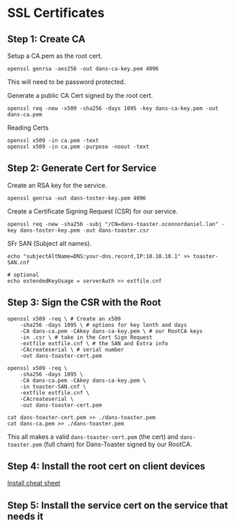 # SSL Certificates

## Step 1: Create CA

Setup a CA.pem as the root cert.

```shell
openssl genrsa -aes256 -out dans-ca-key.pem 4096
```

This will need to be password protected.

Generate a public CA Cert signed by the root cert.

```shell
openssl req -new -x509 -sha256 -days 1095 -key dans-ca-key.pem -out dans-ca.pem
```

Reading Certs

``` shell
openssl x509 -in ca.pem -text
openssl x509 -in ca.pem -purpose -noout -text
```

## Step 2: Generate Cert for Service

Create an RSA key for the service.

```shell
openssl genrsa -out dans-toster-key.pem 4096
```

Create a Certificate Signing Request (CSR) for our service.

```shell
openssl req -new -sha256 -subj "/CN=dans-toaster.oconnordaniel.lan" -key dans-toster-key.pem -out dans-toaster.csr
```

SFr SAN (Subject alt names).

``` shell
echo "subjectAltName=DNS:your-dns.record,IP:10.10.10.1" >> toaster-SAN.cnf
```

``` shell
# optional
echo extendedKeyUsage = serverAuth >> extfile.cnf
```

## Step 3: Sign the CSR with the Root

``` shell
openssl x509 -req \ # Create an x509
    -sha256 -days 1095 \ # options for key lenth and days
    -CA dans-ca.pem -CAkey dans-ca-key.pem \ # our RootCA keys
    -in .csr \ # take in the Cert Sign Request
    -extfile extfile.cnf \ # the SAN and Extra info
    -CAcreateserial \ # serial number
    -out dans-toaster-cert.pem 

openssl x509 -req \ 
    -sha256 -days 1095 \ 
    -CA dans-ca.pem -CAkey dans-ca-key.pem \ 
    -in toaster-SAN.cnf \ 
    -extfile extfile.cnf \ 
    -CAcreateserial \ 
    -out dans-toaster-cert.pem 
```

``` shell
cat dans-toaster-cert.pem >> ./dans-toaster.pem
cat dans-ca.pem >> ./dans-toaster.pem
```

This all makes a valid `dans-toaster-cert.pem` (the cert) and `dans-toaster.pem` (full chain) for Dans-Toaster signed by our RootCA.

## Step 4: Install the root cert on client devices

[Install cheat sheet](https://github.com/ChristianLempa/cheat-sheets/blob/main/misc/ssl-certs.md#install-the-ca-cert-as-a-trusted-root-ca)

## Step 5: Install the service cert on the service that needs it
